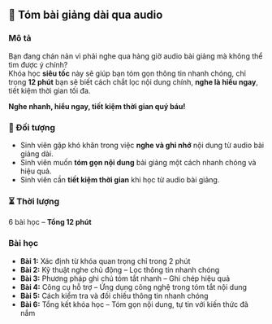 ## 📌 Tóm bài giảng dài qua audio  

### Mô tả  
Bạn đang chán nản vì phải nghe qua hàng giờ audio bài giảng mà không thể tìm được ý chính?  
Khóa học **siêu tốc** này sẽ giúp bạn tóm gọn thông tin nhanh chóng, chỉ trong **12 phút** bạn sẽ biết cách chắt lọc nội dung chính, **nghe là hiểu ngay**, tiết kiệm thời gian tối đa.  

**Nghe nhanh, hiểu ngay, tiết kiệm thời gian quý báu!**  

### 🎯 Đối tượng  
- Sinh viên gặp khó khăn trong việc **nghe và ghi nhớ** nội dung từ audio bài giảng dài.  
- Sinh viên muốn **tóm gọn nội dung** bài giảng một cách nhanh chóng và hiệu quả.  
- Sinh viên cần **tiết kiệm thời gian** khi học từ audio bài giảng.  

### ⏳ Thời lượng  
6 bài học – **Tổng 12 phút**  

### Bài học  
- **Bài 1:** Xác định từ khóa quan trọng chỉ trong 2 phút  
- **Bài 2:** Kỹ thuật nghe chủ động – Lọc thông tin nhanh chóng  
- **Bài 3:** Phương pháp ghi chú tóm tắt nhanh – Ghi chép hiệu quả  
- **Bài 4:** Công cụ hỗ trợ – Ứng dụng công nghệ trong tóm tắt nội dung  
- **Bài 5:** Cách kiểm tra và đối chiếu thông tin nhanh chóng  
- **Bài 6:** Tổng kết khóa học – Tóm gọn nội dung, tự tin với kiến thức đã nắm